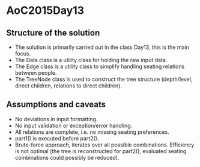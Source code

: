 # AoC2015Day13

## Structure of the solution
* The solution is primarily carried out in the class Day13, this is the main focus.
* The Data class is a utility class for holding the raw input data.
* The Edge class is a utility class to simplify handling seating relations between people.
* The TreeNode class is used to construct the tree structure (depth/level, direct children, relations to direct children).

## Assumptions and caveats
* No deviations in input formatting.
* No input validation or exception/error handling.
* All relations are complete, i.e. no missing seating preferences.
* part1() is executed before part2().
* Brute-force approach, iterates over all possible combinations. Efficiency is not optimal (the tree is reconstructed for part2(), evaluated seating combinations could possibly be reduced).
